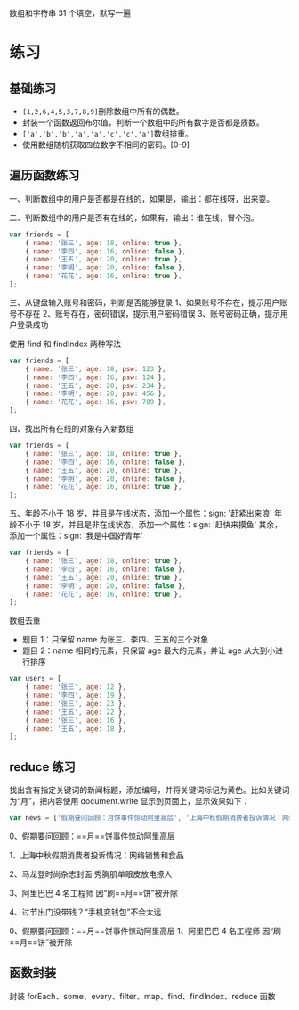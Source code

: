 数组和字符串 31 个填空，默写一遍

# 练习

## 基础练习

- `[1,2,6,4,5,3,7,8,9]`删除数组中所有的偶数。
- 封装一个函数返回布尔值，判断一个数组中的所有数字是否都是质数。
- `['a','b','b','a','a','c','c','a']`数组排重。
- 使用数组随机获取四位数字不相同的密码。[0-9]

## 遍历函数练习

一、判断数组中的用户是否都是在线的，如果是，输出：都在线呀，出来耍。

二、判断数组中的用户是否有在线的，如果有，输出：谁在线，冒个泡。

```js
var friends = [
	{ name: '张三', age: 18, online: true },
	{ name: '李四', age: 16, online: false },
	{ name: '王五', age: 20, online: true },
	{ name: '李明', age: 20, online: false },
	{ name: '花花', age: 16, online: true },
];
```

三、从键盘输入账号和密码，判断是否能够登录 1、如果账号不存在，提示用户账号不存在 2、账号存在，密码错误，提示用户密码错误 3、账号密码正确，提示用户登录成功

使用 find 和 findIndex 两种写法

```js
var friends = [
	{ name: '张三', age: 18, psw: 123 },
	{ name: '李四', age: 16, psw: 124 },
	{ name: '王五', age: 20, psw: 234 },
	{ name: '李明', age: 20, psw: 456 },
	{ name: '花花', age: 16, psw: 789 },
];
```

四、找出所有在线的对象存入新数组

```js
var friends = [
	{ name: '张三', age: 18, online: true },
	{ name: '李四', age: 16, online: false },
	{ name: '王五', age: 20, online: true },
	{ name: '李明', age: 20, online: false },
	{ name: '花花', age: 16, online: true },
];
```

五、年龄不小于 18 岁，并且是在线状态，添加一个属性：sign: '赶紧出来浪' 年龄不小于 18 岁，并且是非在线状态，添加一个属性：sign: '赶快来摸鱼' 其余，添加一个属性：sign: '我是中国好青年'

```js
var friends = [
	{ name: '张三', age: 18, online: true },
	{ name: '李四', age: 16, online: false },
	{ name: '王五', age: 20, online: true },
	{ name: '李明', age: 20, online: false },
	{ name: '花花', age: 16, online: true },
];
```

数组去重

- 题目 1：只保留 name 为张三、李四、王五的三个对象
- 题目 2：name 相同的元素，只保留 age 最大的元素，并让 age 从大到小进行排序

```js
var users = [
	{ name: '张三', age: 12 },
	{ name: '李四', age: 19 },
	{ name: '张三', age: 23 },
	{ name: '王五', age: 22 },
	{ name: '张三', age: 16 },
	{ name: '王五', age: 18 },
];
```

## reduce 练习

找出含有指定关键词的新闻标题，添加编号，并将关键词标记为黄色。比如关键词为“月”，把内容使用 document.write 显示到页面上，显示效果如下：

```js
var news = ['假期要问回顾：月饼事件惊动阿里高层', '上海中秋假期消费者投诉情况：网络销售和食品', '马龙登时尚杂志封面 秀胸肌单眼皮放电撩人', '阿里巴巴4名工程师 因“刷月饼”被开除', '过节出门没带钱？“手机变钱包”不会太远'];
```

0、假期要问回顾：==月==饼事件惊动阿里高层

1、上海中秋假期消费者投诉情况：网络销售和食品

2、马龙登时尚杂志封面 秀胸肌单眼皮放电撩人

3、阿里巴巴 4 名工程师 因“刷==月==饼”被开除

4、过节出门没带钱？“手机变钱包”不会太远

0、假期要问回顾：==月==饼事件惊动阿里高层 1、阿里巴巴 4 名工程师 因“刷==月==饼”被开除

## 函数封装

封装 forEach、some、every、filter、map、find、findIndex、reduce 函数
